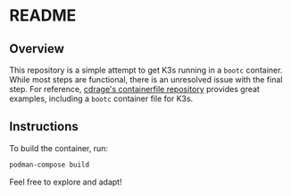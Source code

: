 # README

## Overview

This repository is a simple attempt to get K3s running in a `bootc` container. While most steps are functional, there is an unresolved issue with the final step. For reference, [cdrage's containerfile repository](https://github.com/cdrage/containerfile) provides great examples, including a `bootc` container file for K3s.

## Instructions

To build the container, run:

```bash
podman-compose build
```

Feel free to explore and adapt!